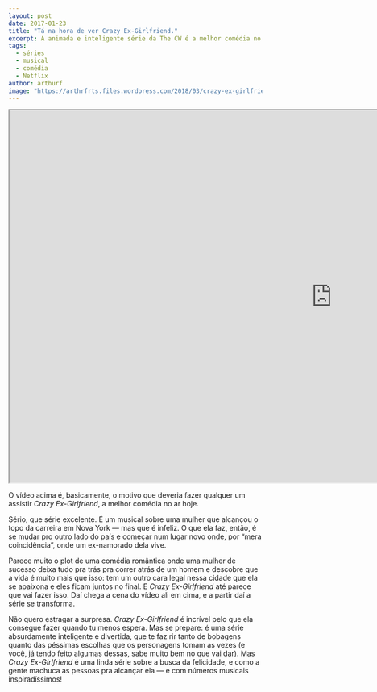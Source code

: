 ```yaml
---
layout: post
date: 2017-01-23
title: "Tá na hora de ver Crazy Ex-Girlfriend."
excerpt: A animada e inteligente série da The CW é a melhor comédia no ar hoje.
tags:
  - séries
  - musical
  - comédia
  - Netflix
author: arthurf
image: "https://arthrfrts.files.wordpress.com/2018/03/crazy-ex-girlfriend.jpg"
---
```


<iframe width="1280" height="739" src="https://www.youtube-nocookie.com/embed/hkfSDSfxE4o"  allow="autoplay; encrypted-media" allowfullscreen></iframe>

O vídeo acima é, basicamente, o motivo que deveria fazer qualquer um assistir _Crazy Ex-Girlfriend_, a melhor comédia no ar hoje.

Sério, que série excelente. É um musical sobre uma mulher que alcançou o topo da carreira em Nova York — mas que é infeliz. O que ela faz, então, é se mudar pro outro lado do país e começar num lugar novo onde, por “mera coincidência”, onde um ex-namorado dela vive.

Parece muito o plot de uma comédia romântica onde uma mulher de sucesso deixa tudo pra trás pra correr atrás de um homem e descobre que a vida é muito mais que isso: tem um outro cara legal nessa cidade que ela se apaixona e eles ficam juntos no final. E _Crazy Ex-Girlfriend_ até parece que vai fazer isso. Daí chega a cena do vídeo ali em cima, e a partir daí a série se transforma.

Não quero estragar a surpresa. _Crazy Ex-Girlfriend_ é incrível pelo que ela consegue fazer quando tu menos espera. Mas se prepare: é uma série absurdamente inteligente e divertida, que te faz rir tanto de bobagens quanto das péssimas escolhas que os personagens tomam as vezes (e você, já tendo feito algumas dessas, sabe muito bem no que vai dar). Mas _Crazy Ex-Girlfriend_ é uma linda série sobre a busca da felicidade, e como a gente machuca as pessoas pra alcançar ela — e com números musicais inspiradíssimos!
